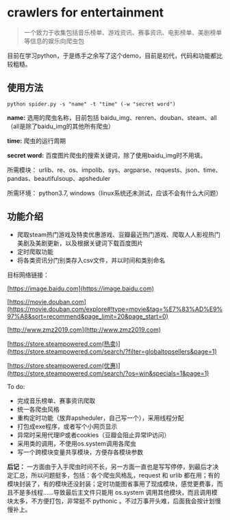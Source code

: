 # crawlers for entertainment

>一个致力于收集包括音乐榜单、游戏资讯、赛事资讯、电影榜单、美剧榜单等信息的娱乐向爬虫包

目前在学习python，于是练手之余写了这个demo，目前是初代，代码和功能都比较粗糙。

## 使用方法

```
python spider.py -s "name" -t "time" (-w "secret word")
```


**name:** 选用的爬虫名称，目前包括 baidu_img、renren、douban、steam、all（all是除了baidu_img的其他所有爬虫）

**time:** 爬虫的运行周期

**secret word:** 百度图片爬虫的搜索关键词，除了使用baidu_img时不用填。

所需模块：
urlib、re、os、impolib、sys、argparse、requests、json、time、pandas、beautifulsoup、apsheduler

所需环境：
python3.7, windows（linux系统还未测试，应该不会有什么大问题）

## 功能介绍

- 爬取steam热门游戏及特卖优惠游戏、豆瓣最近热门游戏、爬取人人影视热门美剧及美剧更新，以及根据关键词下载百度图片
- 定时爬取功能
- 将各类资讯分门别类存入csv文件，并以时间和类别命名

目标网络链接：

[https://image.baidu.com](https://image.baidu.com)

[https://movie.douban.com](https://movie.douban.com/explore#!type=movie&tag=%E7%83%AD%E9%97%A8&sort=recommend&page_limit=20&page_start=0)

[http://www.zmz2019.com](http://www.zmz2019.com)

[https://store.steampowered.com(热卖)](https://store.steampowered.com/search/?filter=globaltopsellers&page=1)

[https://store.steampowered.com(优惠)](https://store.steampowered.com/search/?os=win&specials=1&page=1)

To do:

- 完成音乐榜单、赛事资讯爬取
- 统一各爬虫风格
- 重构定时功能（放弃apsheduler，自己写一个），采用线程分配
- 打包成exe程序，或者写个小网页显示
- 异常时采用代理IP或者cookies（豆瓣会阻止异常IP访问）
- 采用类的调用，不使用os.system调用各爬虫
- 写一个跨模块变量共享模块，方便存各模块参数


**后记：** 一方面由于入手爬虫时间不长，另一方面一直也是写写停停，到最后才决定汇总，所以问题挺多，包括：各个爬虫风格乱，request 和 urlib 都在用；有的模块封装了，有的模块还没封装；定时功能图省事用了现成模块，感觉更费事，而且不是多线程......导致最后主文件只能用 os.system 调用其他模块，而且调用模块太多，不方便打包，非常挺不 pythonic 。不过万事开头难，后面我会按计划慢慢补上。